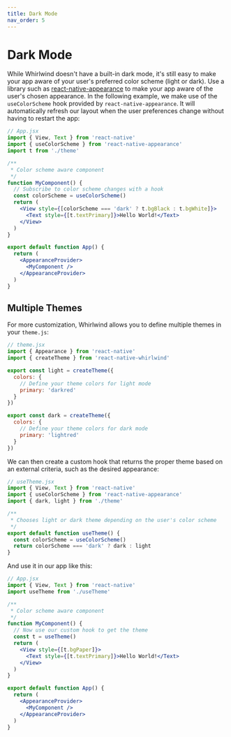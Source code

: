 ```yaml
---
title: Dark Mode
nav_order: 5
---
```


# Dark Mode

While Whirlwind doesn't have a built-in dark mode, it's still easy to make your app aware of your user's preferred color scheme (light or dark). Use a library such as [react-native-appearance](https://www.npmjs.com/package/react-native-appearance) to make your app aware of the user's chosen appearance. In the following example, we make use of the `useColorScheme` hook provided by `react-native-appearance`. It will automatically refresh our layout when the user preferences change without having to restart the app:

```jsx
// App.jsx
import { View, Text } from 'react-native'
import { useColorScheme } from 'react-native-appearance'
import t from './theme'

/**
 * Color scheme aware component
 */
function MyComponent() {
  // Subscribe to color scheme changes with a hook
  const colorScheme = useColorScheme()
  return (
    <View style={[colorScheme === 'dark' ? t.bgBlack : t.bgWhite]}>
      <Text style={[t.textPrimary]}>Hello World!</Text>
    </View>
  )
}

export default function App() {
  return (
    <AppearanceProvider>
      <MyComponent />
    </AppearanceProvider>
  )
}
```

## Multiple Themes

For more customization, Whirlwind allows you to define multiple themes in your `theme.js`:

```jsx
// theme.jsx
import { Appearance } from 'react-native'
import { createTheme } from 'react-native-whirlwind'

export const light = createTheme({
  colors: {
    // Define your theme colors for light mode
    primary: 'darkred'
  }
})

export const dark = createTheme({
  colors: {
    // Define your theme colors for dark mode
    primary: 'lightred'
  }
})
```

We can then create a custom hook that returns the proper theme based on an external criteria, such as the desired appearance:

```jsx
// useTheme.jsx
import { View, Text } from 'react-native'
import { useColorScheme } from 'react-native-appearance'
import { dark, light } from './theme'

/**
 * Chooses light or dark theme depending on the user's color scheme
 */
export default function useTheme() {
  const colorScheme = useColorScheme()
  return colorScheme === 'dark' ? dark : light
}
```

And use it in our app like this:

```jsx
// App.jsx
import { View, Text } from 'react-native'
import useTheme from './useTheme'

/**
 * Color scheme aware component
 */
function MyComponent() {
  // Now use our custom hook to get the theme
  const t = useTheme()
  return (
    <View style={[t.bgPaper]}>
      <Text style={[t.textPrimary]}>Hello World!</Text>
    </View>
  )
}

export default function App() {
  return (
    <AppearanceProvider>
      <MyComponent />
    </AppearanceProvider>
  )
}
```
